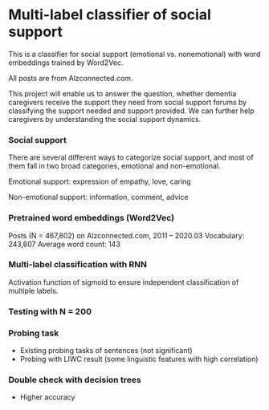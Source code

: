 # Multi-label classifier of social support

This is a classifier for social support (emotional vs. nonemotional) with word embeddings trained by Word2Vec. 

All posts are from Alzconnected.com.

This project will enable us to answer the question, whether dementia caregivers receive the support they need from social support forums by classifying the support needed and support provided. We can further help caregivers by understanding the social support dynamics.

### Social support

There are several different ways to categorize social support, and most of them fall in two broad categories, emotional and non-emotional.

Emotional support: expression of empathy, love, caring

Non-emotional support: information, comment, advice


### Pretrained word embeddings (Word2Vec)

Posts (N = 467,802) on Alzconnected.com, 2011 – 2020.03
Vocabulary: 243,607
Average word count: 143

### Multi-label classification with RNN

Activation function of sigmoid to ensure independent classification of multiple labels.

### Testing with N = 200

### Probing task

- Existing probing tasks of sentences (not significant)
- Probing with LIWC result (some linguistic features with high correlation)

### Double check with decision trees

- Higher accuracy

